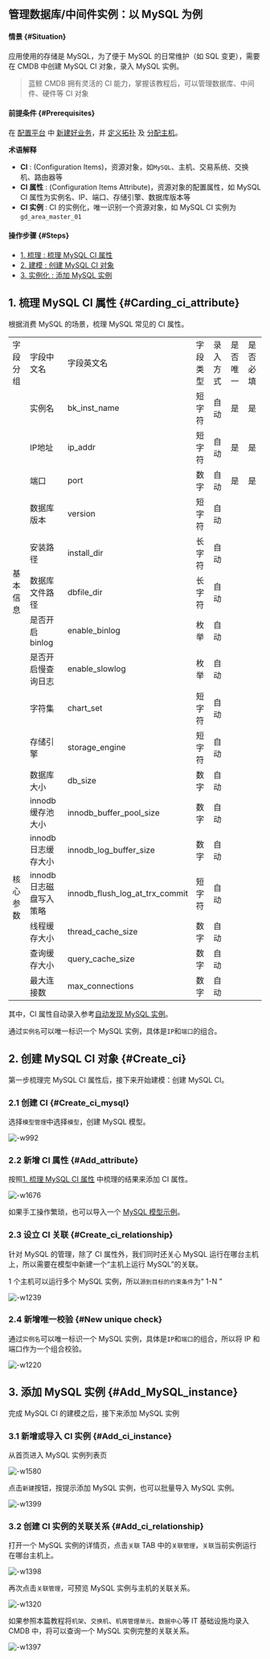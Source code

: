 ## 管理数据库/中间件实例：以 MySQL 为例

#### 情景 {#Situation}
应用使用的存储是 MySQL，为了便于 MySQL 的日常维护（如 SQL 变更），需要在 CMDB 中创建 MySQL CI 对象，录入 MySQL 实例。

> 蓝鲸 CMDB 拥有灵活的 CI 能力，掌握该教程后，可以管理数据库、中间件、硬件等 CI 对象

#### 前提条件 {#Prerequisites}
在 [配置平台](https://docs.bk.tencent.com/cmdb/) 中 [新建好业务](https://docs.bk.tencent.com/cmdb/Introduction.html#%EF%BC%881%EF%BC%89%E6%96%B0%E5%BB%BA%E4%B8%9A%E5%8A%A1)，并 [定义拓扑](https://docs.bk.tencent.com/cmdb/Introduction.html#%EF%BC%883%EF%BC%89%E5%AE%9A%E4%B9%89%E4%B8%9A%E5%8A%A1%E6%8B%93%E6%89%91) 及 [分配主机](https://docs.bk.tencent.com/cmdb/Introduction.html#%EF%BC%884%EF%BC%89%E4%B8%BB%E6%9C%BA%E8%BD%AC%E7%A7%BB)。

**术语解释**
 - **CI** : (Configuration Items)，资源对象，如`MySQL`、主机、交易系统、交换机、路由器等
 - **CI 属性** : (Configuration Items Attribute)，资源对象的配置属性，如 MySQL CI 属性为实例名、IP、端口、存储引擎、数据库版本等
 - **CI 实例** : CI 的实例化，唯一识别一个资源对象，如 MySQL CI 实例为`gd_area_master_01`

#### 操作步骤 {#Steps}
- [1. 梳理 : 梳理 MySQL CI 属性](#Carding_ci_attribute)
- [2. 建模 : 创建 MySQL CI 对象](#Create_ci)
- [3. 实例化 : 添加 MySQL 实例](#Add_MySQL_instance)

## 1. 梳理 MySQL CI 属性 {#Carding_ci_attribute}

根据消费 MySQL 的场景，梳理 MySQL 常见的 CI 属性。

<table>
   <tr>
      <td>字段分组</td>
      <td>字段中文名</td>
      <td>字段英文名</td>
      <td>字段类型</td>
      <td>录入方式</td>
      <td>是否唯一</td>
      <td>是否必填</td>
   </tr>
   <tr>
      <td rowspan=11>基本信息</td>
      <td>实例名</td>
      <td>bk_inst_name</td>
      <td>短字符</td>
      <td>自动</td>
      <td>是</td>
      <td>是</td>
   </tr>
   <tr>
      <td>IP地址</td>
      <td>ip_addr</td>
      <td>短字符</td>
      <td>自动</td>
      <td>是</td>
      <td>是</td>
   </tr>
   <tr>
      <td>端口</td>
      <td>port</td>
      <td>数字</td>
      <td>自动</td>
      <td>是</td>
      <td>是</td>
   </tr>
   <tr>
      <td>数据库版本</td>
      <td>version</td>
      <td>短字符</td>
      <td>自动</td>
      <td></td>
      <td></td>
   </tr>
   <tr>
      <td>安装路径</td>
      <td>install_dir</td>
      <td>长字符</td>
      <td>自动</td>
      <td></td>
      <td></td>
   </tr>
   <tr>
      <td>数据库文件路径</td>
      <td>dbfile_dir</td>
      <td>长字符</td>
      <td>自动</td>
      <td></td>
      <td></td>
   </tr>
   <tr>
      <td>是否开启binlog</td>
      <td>enable_binlog</td>
      <td>枚举</td>
      <td>自动</td>
      <td></td>
      <td></td>
   </tr>
   <tr>
      <td>是否开启慢查询日志</td>
      <td>enable_slowlog</td>
      <td>枚举</td>
      <td>自动</td>
      <td></td>
      <td></td>
   </tr>
   <tr>
      <td>字符集</td>
      <td>chart_set</td>
      <td>短字符</td>
      <td>自动</td>
      <td></td>
      <td></td>
   </tr>
   <tr>
      <td>存储引擎</td>
      <td>storage_engine</td>
      <td>短字符</td>
      <td>自动</td>
      <td></td>
      <td></td>
   </tr>
   <tr>
      <td>数据库大小</td>
      <td>db_size</td>
      <td>数字</td>
      <td>自动</td>
      <td></td>
      <td></td>
   </tr>
   <tr>
      <td rowspan=6>核心参数</td>
      <td>innodb缓存池大小</td>
      <td>innodb_buffer_pool_size</td>
      <td>数字</td>
      <td>自动</td>
      <td></td>
      <td></td>
   </tr>
   <tr>
      <td>innodb日志缓存大小</td>
      <td>innodb_log_buffer_size</td>
      <td>数字</td>
      <td>自动</td>
      <td></td>
      <td></td>
   </tr>
   <tr>
      <td>innodb日志磁盘写入策略</td>
      <td>innodb_flush_log_at_trx_commit</td>
      <td>短字符</td>
      <td>自动</td>
      <td></td>
      <td></td>
   </tr>
   <tr>
      <td>线程缓存大小</td>
      <td>thread_cache_size</td>
      <td>数字</td>
      <td>自动</td>
      <td></td>
      <td></td>
   </tr>
   <tr>
      <td>查询缓存大小</td>
      <td>query_cache_size</td>
      <td>数字</td>
      <td>自动</td>
      <td></td>
      <td></td>
   </tr>
   <tr>
      <td>最大连接数</td>
      <td>max_connections</td>
      <td>数字</td>
      <td>自动</td>
      <td></td>
      <td></td>
   </tr>
</table>

其中，CI 属性自动录入参考[自动发现 MySQL 实例](CMDB_CI_auto_discovery_MySQL.md)。

通过`实例名`可以唯一标识一个 MySQL 实例，具体是`IP`和`端口`的组合。

## 2. 创建 MySQL CI 对象 {#Create_ci}
第一步梳理完 MySQL CI 属性后，接下来开始建模：创建 MySQL CI。

### 2.1 创建 CI {#Create_ci_mysql}
选择`模型管理`中选择`模型`，创建 MySQL 模型。

![-w992](media/15632800013005.jpg)

### 2.2 新增 CI 属性 {#Add_attribute}
按照[1. 梳理 MySQL CI 属性](#Carding_ci_attribute) 中梳理的结果来添加 CI 属性。

![-w1676](media/15637992522730.jpg)

如果手工操作繁琐，也可以导入一个 [MySQL 模型示例](media/bk_inst_mysql.xlsx.tgz)。


### 2.3 设立 CI 关联 {#Create_ci_relationship}

针对 MySQL 的管理，除了 CI 属性外，我们同时还关心 MySQL 运行在哪台主机上，所以需要在模型中新建一个“主机上运行 MySQL”的关联。

1 个主机可以运行多个 MySQL 实例，所以`源到目标的约束条件`为“ 1-N ”

![-w1239](media/15633674736247.jpg)

### 2.4 新增唯一校验 {#New unique check}

通过`实例名`可以唯一标识一个 MySQL 实例，具体是`IP`和`端口`的组合，所以将 IP 和端口作为一个组合校验。

![-w1220](media/15633674062813.jpg)


## 3. 添加 MySQL 实例 {#Add_MySQL_instance}
完成 MySQL CI 的建模之后，接下来添加 MySQL 实例
### 3.1 新增或导入 CI 实例 {#Add_ci_instance}
从首页进入 MySQL 实例列表页

![-w1580](media/15643140385105.jpg)

点击`新建`按钮，按提示添加 MySQL 实例，也可以批量导入 MySQL 实例。

![-w1399](media/15637993409385.jpg)


### 3.2 创建 CI 实例的关联关系 {#Add_ci_relationship}

打开一个 MySQL 实例的详情页，点击`关联` TAB 中的`关联管理`，`关联`当前实例运行在哪台主机上。

![-w1398](media/15637993763312.jpg)

再次点击`关联管理`，可预览 MySQL 实例与主机的关联关系。

![-w1320](media/15643143202999.jpg)

如果参照本篇教程将`机架`、`交换机`、`机房管理单元`、`数据中心`等 IT 基础设施均录入 CMDB 中，将可以查询一个 MySQL 实例完整的关联关系。

![-w1397](media/15637996905990.jpg)


